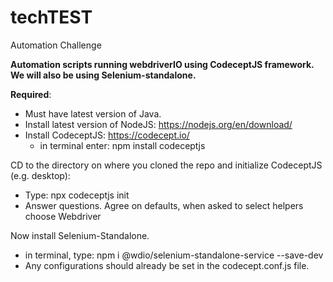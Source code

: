 # techTEST
Automation Challenge

******Automation scripts running webdriverIO using CodeceptJS framework. We will also be using Selenium-standalone.******

**Required**:
- Must have latest version of Java.
- Install latest version of NodeJS: https://nodejs.org/en/download/
- Install CodeceptJS: https://codecept.io/
  - in terminal enter: npm install codeceptjs
  
CD to the directory on where you cloned the repo and initialize CodeceptJS (e.g. desktop):
  - Type: npx codeceptjs init
  - Answer questions. Agree on defaults, when asked to select helpers choose Webdriver

Now install Selenium-Standalone.
  - in terminal, type: npm i @wdio/selenium-standalone-service --save-dev
  - Any configurations should already be set in the codecept.conf.js file.
